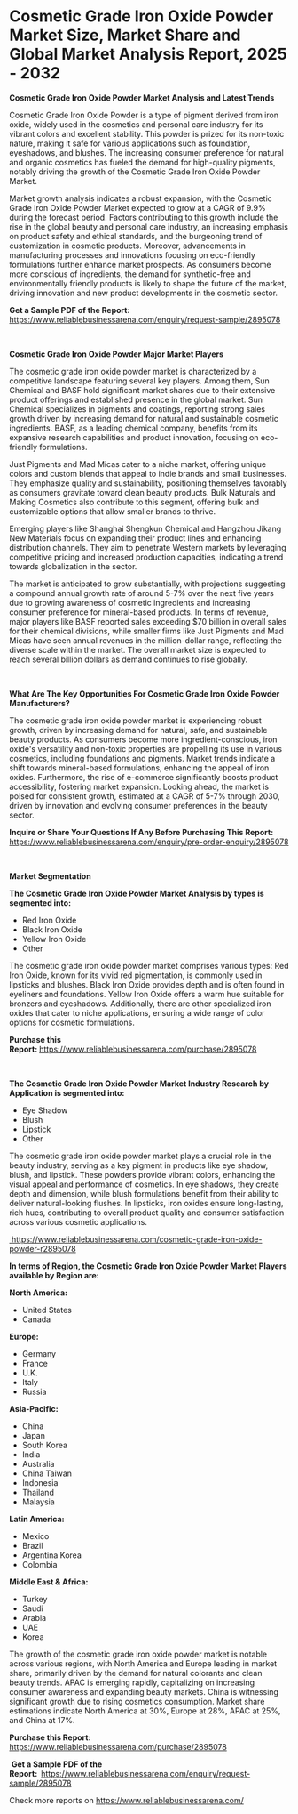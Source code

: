 <p><h1>Cosmetic Grade Iron Oxide Powder Market Size, Market Share and Global Market Analysis Report, 2025 - 2032</h1></p><p><strong>Cosmetic Grade Iron Oxide Powder Market Analysis and Latest Trends</strong></p>
<p><p>Cosmetic Grade Iron Oxide Powder is a type of pigment derived from iron oxide, widely used in the cosmetics and personal care industry for its vibrant colors and excellent stability. This powder is prized for its non-toxic nature, making it safe for various applications such as foundation, eyeshadows, and blushes. The increasing consumer preference for natural and organic cosmetics has fueled the demand for high-quality pigments, notably driving the growth of the Cosmetic Grade Iron Oxide Powder Market.</p><p>Market growth analysis indicates a robust expansion, with the Cosmetic Grade Iron Oxide Powder Market expected to grow at a CAGR of 9.9% during the forecast period. Factors contributing to this growth include the rise in the global beauty and personal care industry, an increasing emphasis on product safety and ethical standards, and the burgeoning trend of customization in cosmetic products. Moreover, advancements in manufacturing processes and innovations focusing on eco-friendly formulations further enhance market prospects. As consumers become more conscious of ingredients, the demand for synthetic-free and environmentally friendly products is likely to shape the future of the market, driving innovation and new product developments in the cosmetic sector.</p></p>
<p><strong>Get a Sample PDF of the Report:&nbsp;</strong> <a href="https://www.reliablebusinessarena.com/enquiry/request-sample/2895078?utm_campaign=3001&utm_medium=2&utm_source=Github&utm_content=ia&utm_term=15032025&utm_id=cosmetic-grade-iron-oxide-powder">https://www.reliablebusinessarena.com/enquiry/request-sample/2895078</a></p>
<p>&nbsp;</p>
<p><strong>Cosmetic Grade Iron Oxide Powder Major Market Players</strong></p>
<p><p>The cosmetic grade iron oxide powder market is characterized by a competitive landscape featuring several key players. Among them, Sun Chemical and BASF hold significant market shares due to their extensive product offerings and established presence in the global market. Sun Chemical specializes in pigments and coatings, reporting strong sales growth driven by increasing demand for natural and sustainable cosmetic ingredients. BASF, as a leading chemical company, benefits from its expansive research capabilities and product innovation, focusing on eco-friendly formulations.</p><p>Just Pigments and Mad Micas cater to a niche market, offering unique colors and custom blends that appeal to indie brands and small businesses. They emphasize quality and sustainability, positioning themselves favorably as consumers gravitate toward clean beauty products. Bulk Naturals and Making Cosmetics also contribute to this segment, offering bulk and customizable options that allow smaller brands to thrive.</p><p>Emerging players like Shanghai Shengkun Chemical and Hangzhou Jikang New Materials focus on expanding their product lines and enhancing distribution channels. They aim to penetrate Western markets by leveraging competitive pricing and increased production capacities, indicating a trend towards globalization in the sector.</p><p>The market is anticipated to grow substantially, with projections suggesting a compound annual growth rate of around 5-7% over the next five years due to growing awareness of cosmetic ingredients and increasing consumer preference for mineral-based products. In terms of revenue, major players like BASF reported sales exceeding $70 billion in overall sales for their chemical divisions, while smaller firms like Just Pigments and Mad Micas have seen annual revenues in the million-dollar range, reflecting the diverse scale within the market. The overall market size is expected to reach several billion dollars as demand continues to rise globally.</p></p>
<p>&nbsp;</p>
<p><strong>What Are The Key Opportunities For Cosmetic Grade Iron Oxide Powder Manufacturers?</strong></p>
<p><p>The cosmetic grade iron oxide powder market is experiencing robust growth, driven by increasing demand for natural, safe, and sustainable beauty products. As consumers become more ingredient-conscious, iron oxide's versatility and non-toxic properties are propelling its use in various cosmetics, including foundations and pigments. Market trends indicate a shift towards mineral-based formulations, enhancing the appeal of iron oxides. Furthermore, the rise of e-commerce significantly boosts product accessibility, fostering market expansion. Looking ahead, the market is poised for consistent growth, estimated at a CAGR of 5-7% through 2030, driven by innovation and evolving consumer preferences in the beauty sector.</p></p>
<p><strong>Inquire or Share Your Questions If Any Before Purchasing This Report:</strong> <a href="https://www.reliablebusinessarena.com/enquiry/pre-order-enquiry/2895078?utm_campaign=3001&utm_medium=2&utm_source=Github&utm_content=ia&utm_term=15032025&utm_id=cosmetic-grade-iron-oxide-powder">https://www.reliablebusinessarena.com/enquiry/pre-order-enquiry/2895078</a></p>
<p>&nbsp;</p>
<p><strong>Market Segmentation</strong></p>
<p><strong>The Cosmetic Grade Iron Oxide Powder Market Analysis by types is segmented into:</strong></p>
<p><ul><li>Red Iron Oxide</li><li>Black Iron Oxide</li><li>Yellow Iron Oxide</li><li>Other</li></ul></p>
<p><p>The cosmetic grade iron oxide powder market comprises various types: Red Iron Oxide, known for its vivid red pigmentation, is commonly used in lipsticks and blushes. Black Iron Oxide provides depth and is often found in eyeliners and foundations. Yellow Iron Oxide offers a warm hue suitable for bronzers and eyeshadows. Additionally, there are other specialized iron oxides that cater to niche applications, ensuring a wide range of color options for cosmetic formulations.</p></p>
<p><strong>Purchase this Report:&nbsp;</strong><a href="https://www.reliablebusinessarena.com/purchase/2895078?utm_campaign=3001&utm_medium=2&utm_source=Github&utm_content=ia&utm_term=15032025&utm_id=cosmetic-grade-iron-oxide-powder">https://www.reliablebusinessarena.com/purchase/2895078</a></p>
<p>&nbsp;</p>
<p><strong>The Cosmetic Grade Iron Oxide Powder Market Industry Research by Application is segmented into:</strong></p>
<p><ul><li>Eye Shadow</li><li>Blush</li><li>Lipstick</li><li>Other</li></ul></p>
<p><p>The cosmetic grade iron oxide powder market plays a crucial role in the beauty industry, serving as a key pigment in products like eye shadow, blush, and lipstick. These powders provide vibrant colors, enhancing the visual appeal and performance of cosmetics. In eye shadows, they create depth and dimension, while blush formulations benefit from their ability to deliver natural-looking flushes. In lipsticks, iron oxides ensure long-lasting, rich hues, contributing to overall product quality and consumer satisfaction across various cosmetic applications.</p></p>
<p><a href="https://www.reliablebusinessarena.com/cosmetic-grade-iron-oxide-powder-r2895078?utm_campaign=3001&utm_medium=2&utm_source=Github&utm_content=ia&utm_term=15032025&utm_id=cosmetic-grade-iron-oxide-powder">&nbsp;https://www.reliablebusinessarena.com/cosmetic-grade-iron-oxide-powder-r2895078</a></p>
<p><strong>In terms of Region, the Cosmetic Grade Iron Oxide Powder Market Players available by Region are:</strong></p>
<p>
    <p> <strong> North America: </strong>
        <ul>
            <li>United States</li>
            <li>Canada</li>
        </ul>
        </p> 
    <p> <strong> Europe: </strong>
        <ul>
            <li>Germany</li>
            <li>France</li>
            <li>U.K.</li>
            <li>Italy</li>
            <li>Russia</li>
        </ul>
        </p> 
    <p> <strong> Asia-Pacific: </strong>
        <ul>
            <li>China</li>
            <li>Japan</li>
            <li>South Korea</li>
            <li>India</li>
            <li>Australia</li>
            <li>China Taiwan</li>
            <li>Indonesia</li>
            <li>Thailand</li>
            <li>Malaysia</li>
        </ul>
        </p> 
    <p> <strong> Latin America: </strong>
        <ul>
            <li>Mexico</li>
            <li>Brazil</li>
            <li>Argentina Korea</li>
            <li>Colombia</li>
        </ul>
        </p> 
    <p> <strong> Middle East & Africa: </strong>
        <ul>
            <li>Turkey</li>
            <li>Saudi</li>
            <li>Arabia</li>
            <li>UAE</li>
            <li>Korea</li>
        </ul>
    </p>
    </p>
<p><p>The growth of the cosmetic grade iron oxide powder market is notable across various regions, with North America and Europe leading in market share, primarily driven by the demand for natural colorants and clean beauty trends. APAC is emerging rapidly, capitalizing on increasing consumer awareness and expanding beauty markets. China is witnessing significant growth due to rising cosmetics consumption. Market share estimations indicate North America at 30%, Europe at 28%, APAC at 25%, and China at 17%.</p></p>
<p><strong>Purchase this Report: </strong><a href="https://www.reliablebusinessarena.com/purchase/2895078?utm_campaign=3001&utm_medium=2&utm_source=Github&utm_content=ia&utm_term=15032025&utm_id=cosmetic-grade-iron-oxide-powder">https://www.reliablebusinessarena.com/purchase/2895078</a></p>
<p>&nbsp;<strong>Get a Sample PDF of the Report:&nbsp;&nbsp;</strong><a href="https://www.reliablebusinessarena.com/enquiry/request-sample/2895078?utm_campaign=3001&utm_medium=2&utm_source=Github&utm_content=ia&utm_term=15032025&utm_id=cosmetic-grade-iron-oxide-powder">https://www.reliablebusinessarena.com/enquiry/request-sample/2895078</a></p>
<p><strong></strong></p>
<p>Check more reports on <a href="https://www.reliablebusinessarena.com/?utm_campaign=3001&utm_medium=2&utm_source=Github&utm_content=ia&utm_term=15032025&utm_id=cosmetic-grade-iron-oxide-powder">https://www.reliablebusinessarena.com/</a></p>